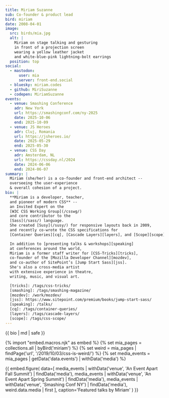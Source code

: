 ```yaml
---
title: Miriam Suzanne
sub: Co-founder & product lead
bird: miriam
date: 2008-04-01
image:
  src: birds/mia.jpg
  alt: |
    Miriam on stage talking and gesturing
    in front of a projection screen
    wearing a yellow leather jacket
    and white-blue-pink lightning-bolt earrings
  position: top
social:
  - mastodon:
      user: mia
      server: front-end.social
  - bluesky: miriam.codes
  - github: MiriSuzanne
  - codepen: MiriamSuzanne
events:
  - venue: Smashing Conference
    adr: New York
    url: https://smashingconf.com/ny-2025
    date: 2025-10-06
    end: 2025-10-09
  - venue: JS Heroes
    adr: Cluj, Romania
    url: https://jsheroes.io/
    date: 2025-05-29
    end: 2025-05-30
  - venue: CSS Day
    adr: Amsterdam, NL
    url: https://cssday.nl/2024
    date: 2024-06-06
    end: 2024-06-07
summary: |
  Miriam (she/her) is a co-founder and front-end architect --
  overseeing the user-experience
  & overall cohesion of a project.
bio: |
  **Miriam is a developer, teacher,
  and pioneer of modern CSS** --
  an Invited Expert on the
  [W3C CSS Working Group](/csswg/)
  and core contributor to the
  [Sass](/sass/) language.
  She created [Susy](/susy/) for responsive layouts back in 2009,
  and recently co-wrote the CSS specifications for
  [Container Queries][cq], [Cascade Layers][layers], and [Scope][scope].

  In addition to [presenting talks & workshops][speaking]
  at conferences around the world,
  Miriam is a former staff writer for [CSS-Tricks][tricks],
  co-founder of the [Mozilla Developer Channel][mozdev],
  and co-author of SitePoint’s [Jump Start Sass][jss].
  She's also a cross-media artist
  with extensive experience in theatre,
  writing, music, and visual art.

  [tricks]: /tags/css-tricks/
  [smashing]: /tags/smashing-magazine/
  [mozdev]: /work/mozdev/
  [jss]: https://www.sitepoint.com/premium/books/jump-start-sass/
  [speaking]: /talks/
  [cq]: /tags/container-queries/
  [layers]: /tags/cascade-layers/
  [scope]: /tags/css-scope/
---
```


{{ bio | md | safe }}

{% import "embed.macros.njk" as embed %}
{% set mia_pages = collections.all | byBird('miriam') %}
{% set weird = mia_pages | findPage('url', '/2019/10/03/css-is-weird/') %}
{% set media_events = mia_pages | getData('data.events') | withData('media') %}

{{ embed.figure(
  data=[
    media_events | withData('venue', 'An Event Apart Fall Summit') | findData('media'),
    media_events | withData('venue', 'An Event Apart Spring Summit') | findData('media'),
    media_events | withData('venue', 'Smashing Conf NY') | findData('media'),
    weird.data.media | first
  ],
  caption='Featured talks by Miriam'
) }}
